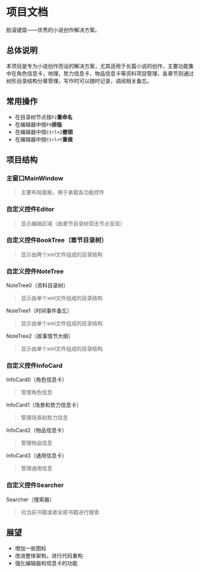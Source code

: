 # 项目文档
脸滚键盘——优秀的小说创作解决方案。

## 总体说明

本项目是专为小说创作而设的解决方案，尤其适用于长篇小说的创作，主要功能集中在角色信息卡，地理，势力信息卡，物品信息卡等资料项目管理，各章节则通过树形目录结构分章管理，写作时可以随时记录，调阅相关备忘。

## 常用操作
- 在目录树节点按`F2`**重命名**
- 在编辑器中按`F9`**排版**
- 在编辑器中按`Ctrl+Z`**撤销**
- 在编辑器中按`Ctrl+Y`**重做**

## 项目结构

### 主窗口MainWindow
> 主要布局面板，用于承载各功能控件

### 自定义控件Editor
> 显示编辑区域（由章节目录树双击节点呈现）

### 自定义控件BookTree（章节目录树）
> 显示由两个xml文件组成的目录结构

### 自定义控件NoteTree
NoteTree0（资料目录树）
> 显示由单个xml文件组成的目录结构

NoteTree1（时间事件备忘）
> 显示由单个xml文件组成的目录结构

NoteTree2（故事情节大纲）
> 显示由单个xml文件组成的目录结构

### 自定义控件InfoCard
InfoCard0（角色信息卡）
> 管理角色信息

InfoCard1（场景和势力信息卡）
> 管理场景和势力信息

InfoCard2（物品信息卡）
> 管理物品信息

InfoCard3（通用信息卡）
> 管理通用信息

### 自定义控件Searcher
Searcher（搜索器）
> 对当前书籍或者全部书籍进行搜索

## 展望
* 增加一些图标
* 改进整体架构，进行代码重构
* 强化编辑器和信息卡的功能